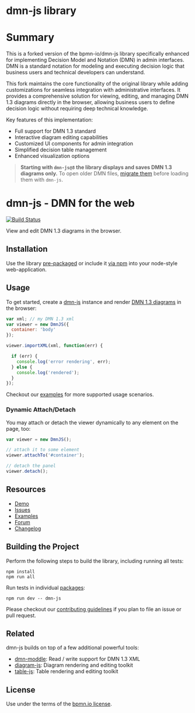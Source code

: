# dmn-js library

# Summary
This is a forked version of the bpmn-io/dmn-js library specifically enhanced for implementing Decision Model and Notation (DMN) in admin interfaces. DMN is a standard notation for modeling and executing decision logic that business users and technical developers can understand.

This fork maintains the core functionality of the original library while adding customizations for seamless integration with administrative interfaces. It provides a comprehensive solution for viewing, editing, and managing DMN 1.3 diagrams directly in the browser, allowing business users to define decision logic without requiring deep technical knowledge.

Key features of this implementation:
- Full support for DMN 1.3 standard
- Interactive diagram editing capabilities
- Customized UI components for admin integration
- Simplified decision table management
- Enhanced visualization options

> __Starting with `dmn-js@8` the library displays and saves DMN 1.3 diagrams only.__ To open older DMN files, [migrate them](https://github.com/bpmn-io/dmn-migrate) before loading them with `dmn-js`.


# dmn-js - DMN for the web

[![Build Status](https://travis-ci.org/bpmn-io/dmn-js.svg?branch=develop)](https://travis-ci.org/bpmn-io/dmn-js)

View and edit DMN 1.3 diagrams in the browser.


## Installation

Use the library [pre-packaged](https://github.com/bpmn-io/dmn-js-examples/tree/master/pre-packaged)
or include it [via npm](https://github.com/bpmn-io/dmn-js-examples/tree/master/bundling)
into your node-style web-application.


## Usage

To get started, create a [dmn-js](https://github.com/bpmn-io/dmn-js) instance
and render [DMN 1.3 diagrams](http://www.omg.org/spec/DMN/About-DMN/) in the browser:

```javascript
var xml; // my DMN 1.3 xml
var viewer = new DmnJS({
  container: 'body'
});

viewer.importXML(xml, function(err) {

  if (err) {
    console.log('error rendering', err);
  } else {
    console.log('rendered');
  }
});
```

Checkout our [examples](https://github.com/bpmn-io/dmn-js-examples) for
more supported usage scenarios.


### Dynamic Attach/Detach

You may attach or detach the viewer dynamically to any element on the page, too:

```javascript
var viewer = new DmnJS();

// attach it to some element
viewer.attachTo('#container');

// detach the panel
viewer.detach();
```


## Resources

* [Demo](http://demo.bpmn.io/dmn)
* [Issues](https://github.com/bpmn-io/dmn-js/issues)
* [Examples](https://github.com/bpmn-io/dmn-js-examples)
* [Forum](https://forum.bpmn.io)
* [Changelog](./packages/dmn-js/CHANGELOG.md)


## Building the Project

Perform the following steps to build the library, including running all tests:

```
npm install
npm run all
```

Run tests in individual [packages](./packages):

```
npm run dev -- dmn-js
```

Please checkout our [contributing guidelines](./.github/CONTRIBUTING.md) if you plan to
file an issue or pull request.


## Related

dmn-js builds on top of a few additional powerful tools:

* [dmn-moddle](https://github.com/bpmn-io/dmn-moddle): Read / write support for DMN 1.3 XML
* [diagram-js](https://github.com/bpmn-io/diagram-js): Diagram rendering and editing toolkit
* [table-js](https://github.com/bpmn-io/table-js): Table rendering and editing toolkit


## License

Use under the terms of the [bpmn.io license](http://bpmn.io/license).
